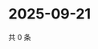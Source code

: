 # 2025-09-21

共 0 条

<!-- BEGIN ZHIHUVIDEO -->
<!-- 最后更新时间 Sun Sep 21 2025 23:09:30 GMT+0800 (China Standard Time) -->

<!-- END ZHIHUVIDEO -->
